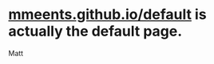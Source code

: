 # [mmeents.github.io/default](https://mmeents.github.io/default.html) is actually the default page.

 Matt

